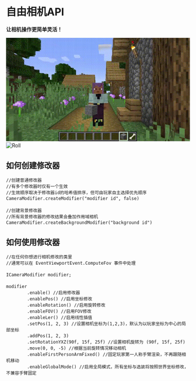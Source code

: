 # 自由相机API

**让相机操作更简单灵活！**

![Dolly zoom](md_resource/zoom.gif)
![Roll](md_resource/roll.gif)

## 如何创建修改器

```
//创建普通修改器
//有多个修改器时仅有一个生效
//生效顺序取决于修改器id的哈希值排序，但可由玩家自主选择优先顺序
CameraModifier.createModifier("modifier id", false)

//创建背景修改器
//所有背景修改器的修改结果会叠加作用域相机
CameraModifier.createBackgroundModifier("background id")
```

## 如何使用修改器

```
//在任何你想进行相机修改的类里
//通常可以在 EventViewportEvent.ComputeFov 事件中处理

ICameraModifier modifier;

modifier
        .enable() //启用修改器
        .enablePos() //启用坐标修改
        .enableRotation() //启用旋转修改
        .enableFOV() //启用FOV修改
        .enableLer() //启用线性插值
        .setPos(1, 2, 3) //设置相机坐标为(1,2,3)，默认为以玩家坐标为中心的局部坐标
        .addPos(1, 2, 3)
        .setRotationYXZ(90f, 15f, 25f) //设置相机旋转为 (90f, 15f, 25f)
        .move(0, 0, -5) //根据当前旋转情况移动相机
        .enableFirstPersonArmFixed() //固定玩家第一人称手臂渲染，不再跟随相机移动
        .enableGlobalMode() //启用全局模式，所有坐标与选装将按照世界坐标修改，不兼容手臂固定
```